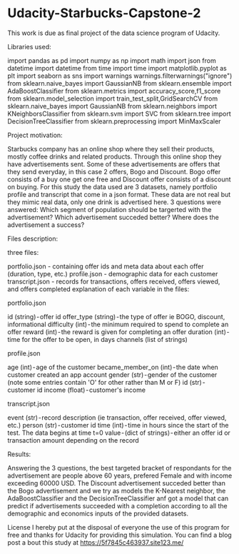 # Udacity-Starbucks-Capstone-2
This work is due as final project of the data science program of Udacity.

Libraries used:

import pandas as pd
import numpy as np
import math
import json
from datetime import datetime
from time import time
import matplotlib.pyplot as plt
import seaborn as sns
import warnings
warnings.filterwarnings("ignore")
from sklearn.naive_bayes import GaussianNB
from sklearn.ensemble import AdaBoostClassifier
from sklearn.metrics import accuracy_score,f1_score
from sklearn.model_selection import train_test_split,GridSearchCV
from sklearn.naive_bayes import GaussianNB
from sklearn.neighbors import KNeighborsClassifier
from sklearn.svm import SVC
from sklearn.tree import DecisionTreeClassifier
from sklearn.preprocessing import MinMaxScaler

Project motivation:

Starbucks company has an online shop where they sell their products, mostly coffee drinks and related products. Through this online shop they have advertisements sent. Some of these advertisements are offers that they send everyday, in this case 2 offers, Bogo and Discount. Bogo offer consists of a buy one get one free and Discount offer consists of a discount on buying.
For this study the data used are 3 datasets, namely portfolio profile and transcript that come in a json format. These data are not real but they mimic real data, only one drink is advertised here.
3 questions were answered:
Which segment of population should be targerted with the advertisement?
Which advertisement succeded better?
Where does the advertisement a success?

Files description:

three files:

portfolio.json - containing offer ids and meta data about each offer (duration, type, etc.)
profile.json - demographic data for each customer
transcript.json - records for transactions, offers received, offers viewed, and offers completed
explanation of each variable in the files:

portfolio.json

id (string) - offer id
offer_type (string) - the type of offer ie BOGO, discount, informational
difficulty (int) - the minimum required to spend to complete an offer
reward (int) - the reward is given for completing an offer
duration (int) - time for the offer to be open, in days
channels (list of strings)

profile.json

age (int) - age of the customer
became_member_on (int) - the date when customer created an app account
gender (str) - gender of the customer (note some entries contain 'O' for other rather than M or F)
id (str) - customer id
income (float) - customer's income

transcript.json

event (str) - record description (ie transaction, offer received, offer viewed, etc.)
person (str) - customer id
time (int) - time in hours since the start of the test. The data begins at time t=0
value - (dict of strings) - either an offer id or transaction amount depending on the record

Results:

Answering the 3 questions, the best targeted bracket of respondants for the advertisement are people above 60 years, prefered Female and with income exceeding 60000 USD. The Discount advertisement succeded better than the Bogo advertisement and we try as models the K-Nearest neighbor, the AdaBoostClassifier and the DecisionTreeClassifier anf got a model that can predict if advertisements succeeded with a completion according to all the demographic and economics inputs of the provided datasets.

License I hereby put at the disposal of everyone the use of this program for free and thanks for Udacity for providing this simulation.
You can find a blog post a bout this study at
https://5f7845c463937.site123.me/
